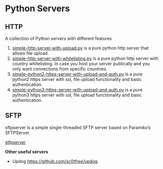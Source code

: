 # Python Servers

## HTTP
A collection of Python servers with different features

1. [simple-http-server-with-upload.py](HTTP/simple-http-server-with-upload.py) is a pure python http server that allows file upload.
2. [simple-http-server-with-whitelisting.py](HTTP/simple-http-server-with-whitelisting.py) is a pure python http server with country whitelisting. In case you host your server publically and you only want connections from specific countries.
3. [simple-python2-https-server-with-upload-and-auth.py](HTTP/simple-python2-https-server-with-upload-and-auth.py) is a pure python2 https server with ssl, file upload functionality and basic authentication.
4. [simple-python3-https-server-with-upload-and-auth.py](HTTP/simple-python3-https-server-with-upload-and-auth.py) is a pure python3 https server with ssl, file upload functionality and basic authentication.

## SFTP

sftpserver is a simple single-threaded SFTP server based on Paramiko’s SFTPServer.

[stfpserver](SFTP/)

**Other useful servers**
- Updog https://github.com/sc0tfree/updog

